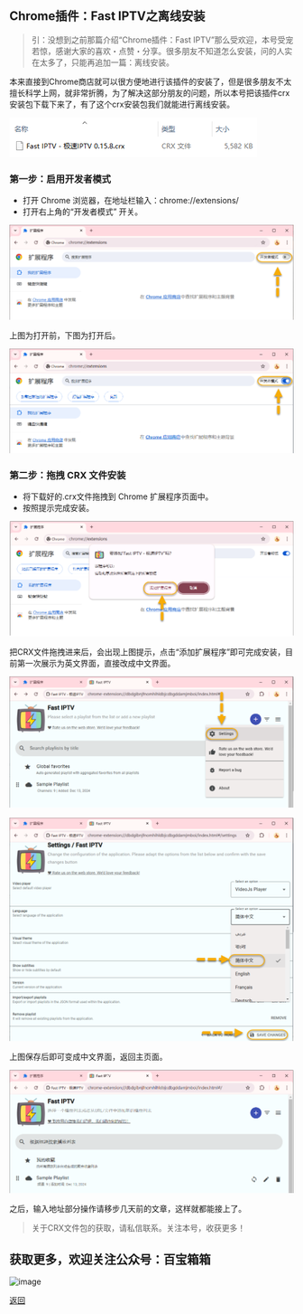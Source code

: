 
## Chrome插件：Fast IPTV之离线安装

>引：没想到之前那篇介绍“Chrome插件：Fast IPTV”那么受欢迎，本号受宠若惊，感谢大家的喜欢・点赞・分享。很多朋友不知道怎么安装，问的人实在太多了，只能再追加一篇：离线安装。

本来直接到Chrome商店就可以很方便地进行该插件的安装了，但是很多朋友不太擅长科学上网，就非常折腾，为了解决这部分朋友的问题，所以本号把该插件crx安装包下载下来了，有了这个crx安装包我们就能进行离线安装。

![image](../assets/img/004_FastIPTV_OfflineInstall/FastIPTV-install1.png)

### 第一步：启用开发者模式

*   打开 Chrome 浏览器，在地址栏输入：chrome://extensions/
*   打开右上角的“开发者模式” 开关。

![image](../assets/img/004_FastIPTV_OfflineInstall/FastIPTV-install2.png)

上图为打开前，下图为打开后。

![image](../assets/img/004_FastIPTV_OfflineInstall/FastIPTV-install3.png)

### 第二步：拖拽 CRX 文件安装

*   将下载好的.crx文件拖拽到 Chrome 扩展程序页面中。
*   按照提示完成安装。

![image](../assets/img/004_FastIPTV_OfflineInstall/FastIPTV-install4.png)

把CRX文件拖拽进来后，会出现上图提示，点击“添加扩展程序”即可完成安装，目前第一次展示为英文界面，直接改成中文界面。

![image](../assets/img/004_FastIPTV_OfflineInstall/FastIPTV-install5.png)

![image](../assets/img/004_FastIPTV_OfflineInstall/FastIPTV-install6.png)

上图保存后即可变成中文界面，返回主页面。

![image](../assets/img/004_FastIPTV_OfflineInstall/FastIPTV-install7.png)

之后，输入地址部分操作请移步几天前的文章，这样就都能接上了。

>关于CRX文件包的获取，请私信联系。关注本号，收获更多！

## 获取更多，欢迎关注公众号：百宝箱箱
![image](../assets/GongZhongHao.png)

[返回](..)

